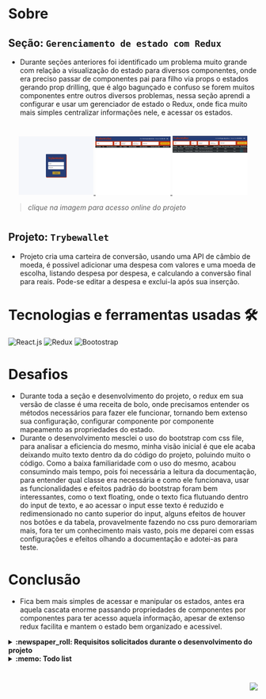 # Sobre

## Seção: `Gerenciamento de estado com Redux`
- Durante seções anteriores foi identificado um problema muito grande com relação a visualização do estado para diversos componentes, onde era preciso passar de componentes pai para filho via props o estados gerando prop drilling, que é algo bagunçado e confuso se forem muitos componentes entre outros diversos problemas, nessa seção aprendi a configurar e usar um gerenciador de estado o Redux, onde fica muito mais simples centralizar informações nele, e acessar os estados.
#
<div align="center">
  <a href="https://davidrogger.github.io/trybe-project-trybewallet">
    <img width="30%" src="./readme-imgs/project_trybewallet_top.webp">
    <img width="30%" src="./readme-imgs/project_trybewallet_mid.webp">
    <img width="30%" src="./readme-imgs/project_trybewallet_bottom.webp">
  </a>
</div>

>*clique na imagem para acesso online do projeto*
#
## Projeto: `Trybewallet`

- Projeto cria uma carteira de conversão, usando uma API de câmbio de moeda, é possivel adicionar uma despesa com valores e uma moeda de escolha, listando despesa por despesa, e calculando a conversão final para reais. Pode-se editar a despesa e exclui-la após sua inserção.

# Tecnologias e ferramentas usadas 🛠

![React.js](https://img.shields.io/badge/-React.js-61DAFB?style=flat-square&logo=react&logoColor=ffffff)
![Redux](https://img.shields.io/badge/-Redux-7248b6?style=flat-square&logo=redux&logoColor=fff&textColor=black)
![Bootostrap](https://img.shields.io/badge/-Bootstrap-7248b6?style=flat-square&logo=bootstrap&logoColor=fff&textColor=black)


# Desafios

- Durante toda a seção e desenvolvimento do projeto, o redux em sua versão de classe é uma receita de bolo, onde precisamos entender os métodos necessários para fazer ele funcionar, tornando bem extenso sua configuração, configurar componente por componente mapeamento as propriedades do estado.
- Durante o desenvolvimento mesclei o uso do bootstrap com css file, para analisar a eficiencia do mesmo, minha visão inicial é que ele acaba deixando muito texto dentro da do código do projeto, poluindo muito o código. Como a baixa familiaridade com o uso do mesmo, acabou consumindo mais tempo, pois foi necessária a leitura da documentação, para entender qual classe era necessária e como ele funcionava, usar as funcionalidades e efeitos padrão do bootstrap foram bem interessantes, como o text floating, onde o texto fica flutuando dentro do input de texto, e ao acessar o input esse texto é reduzido e redimensionado no canto superior do input, alguns efeitos de houver nos botões e da tabela, provavelmente fazendo no css puro demorariam mais, fora ter um conhecimento mais vasto, pois me deparei com essas configurações e efeitos olhando a documentação e adotei-as para teste.

# Conclusão

- Fica bem mais simples de acessar e manipular os estados, antes era aquela cascata enorme passando propriedades de componentes por componentes para ter acesso aquela informação, apesar de extenso redux facilita e mantem o estado bem organizado e acessivel.

</details>

<details>
  <summary>
    <strong>
      :newspaper_roll: Requisitos solicitados durante o desenvolvimento do projeto
    </strong>
  </summary>

 
### Requisitos
*Nome* | *Avaliação*
--- | :---:
1 - Crie uma página inicial de login com os seguintes campos e características: | :heavy_check_mark:
2 - Crie uma página para sua carteira com as seguintes características: | :heavy_check_mark:
3 - Crie um header para a página de carteira contendo as seguintes características: | :heavy_check_mark:
4 - Implemente a lógica para armazenar no estado global as siglas das moedas que vêm da API | :heavy_check_mark:
5 - Desenvolva um formulário para adicionar uma despesa contendo as seguintes características:| :heavy_check_mark:
6 - Salve todas as informações do formulário no estado global | :heavy_check_mark:
7 - Desenvolva uma tabela com os gastos contendo as seguintes características: | :heavy_check_mark:
8 - Implemente a lógica para que a tabela seja alimentada pelo estado da aplicação | :heavy_check_mark:
9 - Crie um botão para deletar uma despesa da tabela contendo as seguintes características: | :heavy_check_mark:
10 - Crie um botão para editar uma despesa da tabela contendo as seguintes características: | :heavy_check_mark:

</details>

<details>
  <summary>
    <strong>
      :memo: Todo list
    </strong>
  </summary>

  - [x] - ~~Criar aplicação com base nos requisitos da trybe.~~ ![data](https://badgen.net/badge/delivery/03-04-2022/green)
  - [ ] - Revisar Estilo dos elementos. ![data](https://badgen.net/badge/inprogress/31-01-2023/green)
  - [ ] - Desenvolver testes automatizados.
  - [ ] - Adaptar elementos da aplicação para mobile.

</details>

#

<div align="right">
  <img src="https://badgen.net/badge/last%20update/31-01-2023/blue">
</div>

